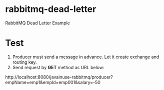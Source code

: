 # rabbitmq-dead-letter
RabbitMQ Dead Letter Example

# Test



1. Producer must send a message in advance. Let it create exchange and routing key. 
2. Send request by **GET** method as URL below:

http://localhost:8080/javainuse-rabbitmq/producer?empName=emp1&empId=emp001&salary=-50